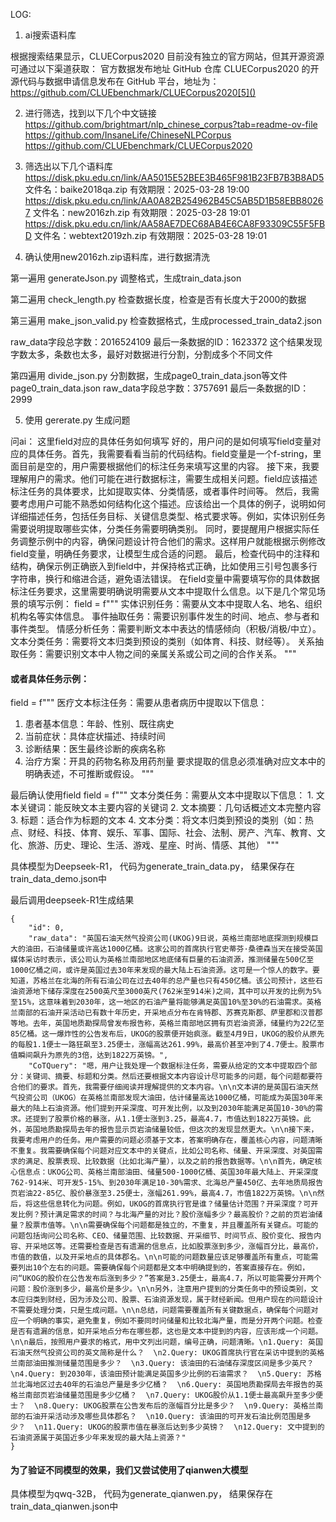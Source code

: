 
LOG:

1. ai搜索语料库

根据搜索结果显示，CLUECorpus2020 目前没有独立的官方网站，但其开源资源可通过以下渠道获取：
官方数据发布地址
GitHub 仓库
CLUECorpus2020 的开源代码与数据申请信息发布在 GitHub 平台，地址为：
https://github.com/CLUEbenchmark/CLUECorpus2020[5]()

2. 进行筛选，找到以下几个中文链接
https://github.com/brightmart/nlp_chinese_corpus?tab=readme-ov-file
https://github.com/InsaneLife/ChineseNLPCorpus
https://github.com/CLUEbenchmark/CLUECorpus2020

3. 筛选出以下几个语料库
https://disk.pku.edu.cn/link/AA5015E52BEE3B465F981B23FB7B3B8AD5
文件名：baike2018qa.zip
有效期限：2025-03-28 19:00
https://disk.pku.edu.cn/link/AA0A82B254962B45C5AB5D1B58EBB80267
文件名：new2016zh.zip
有效期限：2025-03-28 19:01
https://disk.pku.edu.cn/link/AA58AE7DEC68AB4E6CA8F93309C55F5FBD
文件名：webtext2019zh.zip
有效期限：2025-03-28 19:01

4. 确认使用new2016zh.zip语料库，进行数据清洗

第一遍用 generateJson.py 调整格式，生成train_data.json

第二遍用 check_length.py 检查数据长度，检查是否有长度大于2000的数据

第三遍用 make_json_valid.py 检查数据格式，生成processed_train_data2.json

raw_data字段总字数：2016524109
最后一条数据的ID：1623372
这个结果发现字数太多，条数也太多，最好对数据进行分割，分割成多个不同文件

第四遍用 divide_json.py 分割数据，生成page0_train_data.json等文件
page0_train_data.json
raw_data字段总字数：3757691
最后一条数据的ID：2999


5. 使用 gererate.py 生成问题

问ai：
这里field对应的具体任务如何填写
<think>
好的，用户问的是如何填写field变量对应的具体任务。首先，我需要看看当前的代码结构。field变量是一个f-string，里面目前是空的，用户需要根据他们的标注任务来填写这里的内容。
接下来，我要理解用户的需求。他们可能在进行数据标注，需要生成相关问题。field应该描述标注任务的具体要求，比如提取实体、分类情感，或者事件时间等。
然后，我需要考虑用户可能不熟悉如何结构化这个描述。应该给出一个具体的例子，说明如何详细描述任务，包括任务目标、关键信息类型、格式要求等。例如，实体识别任务需要说明提取哪些实体，分类任务需要明确类别。
同时，要提醒用户根据实际任务调整示例中的内容，确保问题设计符合他们的需求。这样用户就能根据示例修改field变量，明确任务要求，让模型生成合适的问题。
最后，检查代码中的注释和结构，确保示例正确嵌入到field中，并保持格式正确，比如使用三引号包裹多行字符串，换行和缩进合适，避免语法错误。
</think>
在field变量中需要填写你的具体数据标注任务要求，这里需要明确说明需要从文本中提取什么信息。以下是几个常见场景的填写示例：
field = f"""
实体识别任务：需要从文本中提取人名、地名、组织机构名等实体信息。
事件抽取任务：需要识别事件发生的时间、地点、参与者和事件类型。
情感分析任务：需要判断文本中表达的情感倾向（积极/消极/中立）。
文本分类任务：需要将文本归类到预设的类别（如体育、科技、财经等）。
关系抽取任务：需要识别文本中人物之间的亲属关系或公司之间的合作关系。
"""

#### 或者具体任务示例：
field = f"""
医疗文本标注任务：需要从患者病历中提取以下信息：
1. 患者基本信息：年龄、性别、既往病史
2. 当前症状：具体症状描述、持续时间
3. 诊断结果：医生最终诊断的疾病名称
4. 治疗方案：开具的药物名称及用药剂量
要求提取的信息必须准确对应文本中的明确表述，不可推断或假设。
"""

最后确认使用field
field = f"""
    文本分类任务：需要从文本中提取以下信息：
    1. 文本关键词：能反映文本主要内容的关键词
    2. 文本摘要：几句话概述文本完整内容
    3. 标题：适合作为标题的文本
    4. 文本分类：将文本归类到预设的类别（如：热点、财经、科技、体育、娱乐、军事、国际、社会、法制、房产、汽车、教育、文化、旅游、历史、理论、生活、游戏、星座、时尚、情感、其他）
    """

具体模型为Deepseek-R1，
代码为generate_train_data.py，
结果保存在train_data_demo.json中

最后调用deepseek-R1生成结果
```
{
    "id": 0,
    "raw_data": "英国石油天然气投资公司(UKOG)9日说，英格兰南部地底探测到规模巨大的油田，石油储量或许高达1000亿桶。这家公司的首席执行官史蒂芬·桑德森当天在接受英国媒体采访时表示，该公司认为英格兰南部地区地底储有巨量的石油资源，推测储量在500亿至1000亿桶之间，或许是英国过去30年来发现的最大陆上石油资源。这可是一个惊人的数字。要知道，苏格兰在北海的所有石油公司在过去40年的总产量也只有450亿桶。该公司预计，这些石油资源地下储存深度在2500英尺至3000英尺(762米至914米)之间，其中可以开发的比例为5%至15%，这意味着到2030年，这一地区的石油产量将能够满足英国10%至30%的石油需求。英格兰南部的石油开采活动已有数十年历史，开采地点分布在肯特郡、苏赛克斯郡、萨里郡和汉普郡等地。去年，英国地质勘探局曾发布报告称，英格兰南部地区拥有页岩油资源，储量约为22亿至85亿桶。这一爆炸性的公告发布后，UKOG的股票便开始疯涨。截至4月9日，UKOG的股价从原先的每股1.1便士一路狂飙至3.25便士，涨幅高达261.99%，最高价甚至冲到了4.7便士。股票市值瞬间飙升为原先的3倍，达到1822万英镑。",
    "CoTQuery": "嗯，用户让我处理一个数据标注任务，需要从给定的文本中提取四个部分：关键词、摘要、标题和分类。然后还要根据文本内容设计尽可能多的问题，每个问题都要符合他们的要求。首先，我需要仔细阅读并理解提供的文本内容。\n\n文本讲的是英国石油天然气投资公司（UKOG）在英格兰南部发现大油田，估计储量高达1000亿桶，可能成为英国30年来最大的陆上石油资源。他们提到开采深度、可开发比例，以及到2030年能满足英国10-30%的需求。还提到了股票价格的暴涨，从1.1便士涨到3.25，最高4.7，市值达到1822万英镑。此外，英国地质勘探局去年的报告显示页岩油储量较低，但这次的发现显然更大。\n\n接下来，我要考虑用户的任务。用户需要的问题必须基于文本，答案明确存在，覆盖核心内容，问题清晰不重复。我需要确保每个问题对应文本中的关键点，比如公司名称、储量、开采深度、对英国需求的满足、股票表现、比较数据（比如北海产量），以及之前的报告数据等。\n\n首先，确定核心信息点：UKOG公司、英格兰南部油田、储量500-1000亿桶、英国30年最大陆上、开采深度762-914米、可开发5-15%、到2030年满足10-30%需求、北海总产量450亿、去年地质局报告页岩油22-85亿、股价暴涨至3.25便士，涨幅261.99%，最高4.7，市值1822万英镑。\n\n然后，将这些信息转化为问题。例如，UKOG的首席执行官是谁？储量估计范围？开采深度？可开发比例？预计满足需求的时间？与北海产量的对比？股价涨幅多少？最高股价？之前的页岩油储量？股票市值等。\n\n需要确保每个问题都是独立的，不重复，并且覆盖所有关键点。可能的问题包括询问公司名称、CEO、储量范围、比较数据、开采细节、时间节点、股价变化、报告内容、开采地区等。还需要检查是否有遗漏的信息点，比如股票涨到多少，涨幅百分比，最高价，市值的数值，以及开采地点的具体郡名。\n\n可能的问题数量应该足够覆盖所有重点，可能需要列出10个左右的问题。需要确保每个问题都是文本中明确提到的，答案直接存在。例如，问“UKOG的股价在公告发布后涨到多少？”答案是3.25便士，最高4.7，所以可能需要分开两个问题：股价涨到多少，最高价是多少。\n\n另外，注意用户提到的分类任务中的预设类别，文本应归类到财经，因为涉及公司、股票、石油资源发现，属于财经新闻。但用户现在的问题设计不需要处理分类，只是生成问题。\n\n总结，问题需要覆盖所有关键数据点，确保每个问题对应一个明确的事实，避免重复，例如不要同时问储量和比较北海产量，而是分开两个问题。检查是否有遗漏的信息，如开采地点分布在哪些郡，这也是文本中提到的内容，应该形成一个问题。\n\n最后，按照用户要求的格式，用中文列出问题，编号正确，问题清晰。\n1.Query: 英国石油天然气投资公司的英文简称是什么？  \n2.Query: UKOG首席执行官在采访中提到的英格兰南部油田推测储量范围是多少？  \n3.Query: 该油田的石油储存深度区间是多少英尺？  \n4.Query: 到2030年，该油田预计能满足英国多少比例的石油需求？  \n5.Query: 苏格兰北海地区过去40年的石油总产量是多少亿桶？  \n6.Query: 英国地质勘探局去年报告的英格兰南部页岩油储量范围是多少亿桶？  \n7.Query: UKOG股价从1.1便士最高飙升至多少便士？  \n8.Query: UKOG股票在公告发布后的涨幅百分比是多少？  \n9.Query: 英格兰南部的石油开采活动涉及哪些具体郡名？  \n10.Query: 该油田的可开发石油比例范围是多少？  \n11.Query: UKOG的股票市值在暴涨后达到多少英镑？  \n12.Query: 文中提到的石油资源属于英国近多少年来发现的最大陆上资源？"
}
```

#### 为了验证不同模型的效果，我们又尝试使用了qianwen大模型

具体模型为qwq-32B，
代码为generate_qianwen.py，
结果保存在train_data_qianwen.json中
